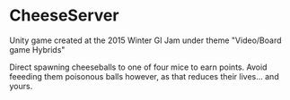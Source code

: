 # CheeseServer
Unity game created at the 2015 Winter GI Jam under theme "Video/Board game Hybrids"

Direct spawning cheeseballs to one of four mice to earn points. 
Avoid feeeding them poisonous balls however, as that reduces their lives... and yours.


